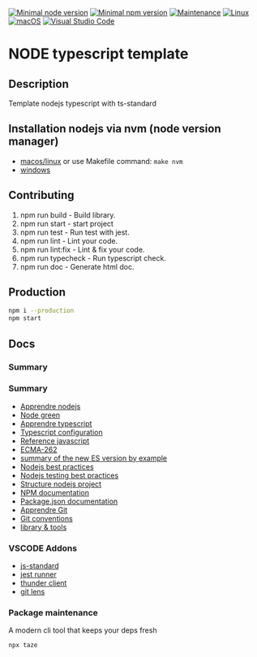 [![Minimal node version](https://img.shields.io/static/v1?label=node&message=%3E=14.16&logo=node.js&color)](https://nodejs.org/about/releases/)
[![Minimal npm version](https://img.shields.io/static/v1?label=npm&message=%3E=6.14.12&logo=npm&color)](https://github.com/npm/cli/releases)
[![Maintenance](https://img.shields.io/badge/Maintained%3F-yes-green.svg)](https://GitHub.com/stephen-shopopop/node-ts/graphs/commit-activity)
[![Linux](https://svgshare.com/i/Zhy.svg)](https://svgshare.com/i/Zhy.svg)
[![macOS](https://svgshare.com/i/ZjP.svg)](https://svgshare.com/i/ZjP.svg)
[![Visual Studio Code](https://img.shields.io/badge/--007ACC?logo=visual%20studio%20code&logoColor=ffffff)](https://code.visualstudio.com/)

# NODE typescript template

## Description

Template nodejs typescript with ts-standard

## Installation nodejs via nvm (node version manager)

- [macos/linux](https://github.com/nvm-sh/nvm) or use Makefile command: ```make nvm```
- [windows](https://github.com/coreybutler/nvm-windows)

## Contributing

1. npm run build -  Build library.
2. npm run start - start project
3. npm run test - Run test with jest.
4. npm run lint - Lint your code.
5. npm run lint:fix - Lint & fix your code.
6. npm run typecheck - Run typescript check.
7. npm run doc - Generate html doc.

## Production

```bash
npm i --production
npm start
```

## Docs

### Summary

### Summary

- [Apprendre nodejs](https://github.com/stephendltg/nodebook)
- [Node green](https://node.green)
- [Apprendre typescript](https://www.typescriptlang.org/fr/)
- [Typescript configuration](https://github.com/tsconfig/bases)
- [Reference javascript](https://developer.mozilla.org/fr/docs/Web/JavaScript/Reference)
- [ECMA-262](https://www.ecma-international.org/publications-and-standards/standards/ecma-262/)
- [summary of the new ES version by example](https://github.com/gautemo/ES-Intro)
- [Nodejs best practices](https://github.com/goldbergyoni/nodebestpractices)
- [Nodejs testing best practices](https://github.com/goldbergyoni/javascript-testing-best-practices)
- [Structure nodejs project](https://github.com/elsewhencode/project-guidelines)
- [NPM documentation](https://docs.npmjs.com/cli/v8/commands)
- [Package.json documentation](https://docs.npmjs.com/cli/v8/configuring-npm/package-json)
- [Apprendre Git](https://www.atlassian.com/fr/git/tutorials/setting-up-a-repository)
- [Git conventions](conventions.md)
- [library & tools](tools.md)

### VSCODE Addons

- [js-standard](https://marketplace.visualstudio.com/items?itemName=standard.vscode-standard)
- [jest runner](https://marketplace.visualstudio.com/items?itemName=firsttris.vscode-jest-runner)
- [thunder client](https://marketplace.visualstudio.com/items?itemName=rangav.vscode-thunder-client)
- [git lens](https://marketplace.visualstudio.com/items?itemName=eamodio.gitlens)

### Package maintenance

A modern cli tool that keeps your deps fresh

```bash
npx taze
```


